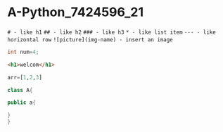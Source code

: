 # A-Python_7424596_21



`# - like h1`
`## - like h2`
`### - like h3`
`* - like list item`
`--- - like horizontal row`
`![picture](img-name) - insert an image`




```c
int num=4;

```

```html
<h1>welcom</h1>

```

```python
arr=[1,2,3]
```

```java
class A{

public a{

}
}